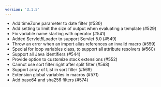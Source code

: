 ```yaml
---
version: '3.1.5'
---
```


- Add timeZone parameter to date filter  (#530)
- Add setting to limit the size of output when evaluating a template  (#529)
- Fix variable name starting with operator  (#541)
- Added Servlet5Loader to support Servlet 5.0 (#549)
- Throw an error when an import alias references an invalid macro (#559)
- Special for loop variables class, to support all attribute resolvers (#560)
- Support all Java identifiers (#544)
- Provide option to customize stock extensions (#552)
- Cannot use sort filter right after split filter (#568)
- Support array of List in sort filter  (#569)
- Extension global variables in macros (#571)
- Add base64 and sha256 filters (#574)